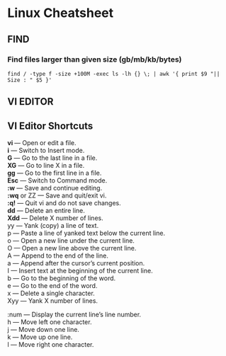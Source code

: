 # Linux Cheatsheet 


## FIND
### Find files larger than given size (gb/mb/kb/bytes) 
```
find / -type f -size +100M -exec ls -lh {} \; | awk '{ print $9 "|| Size : " $5 }'
```

## VI EDITOR  
## VI Editor Shortcuts 

**vi <filename>** — Open or edit a file.  
**i** — Switch to Insert mode.  
**G** — Go to the last line in a file.  
**XG** — Go to line X in a file.  
**gg** — Go to the first line in a file.  
**Esc** — Switch to Command mode.   
**:w** — Save and continue editing.  
**:wq** or ZZ — Save and quit/exit vi.  
**:q!** — Quit vi and do not save changes.  
**dd** — Delete an entire line.   
**Xdd** — Delete X number of lines.  
yy — Yank (copy) a line of text.   
p — Paste a line of yanked text below the current line.  
o — Open a new line under the current line.  
O — Open a new line above the current line.  
A — Append to the end of the line.  
a — Append after the cursor’s current position.  
I — Insert text at the beginning of the current line.  
b — Go to the beginning of the word.  
e — Go to the end of the word.  
x — Delete a single character.  
Xyy — Yank X number of lines.  

:num — Display the current line’s line number.  
h — Move left one character.  
j — Move down one line.   
k — Move up one line.  
l — Move right one character. 
